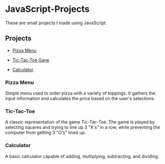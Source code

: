 # JavaScript-Projects

These are small projects I made using JavaScript.

## Projects

* [Pizza Menu](https://github.com/jacobshinta/JavaScript-Projects/tree/main/Pizza_Project)

* [Tic-Tac-Toe Gane](https://github.com/jacobshinta/JavaScript-Projects/tree/main/TicTacToe)

* [Calculator](https://github.com/jacobshinta/JavaScript-Projects/tree/main/Calc)
### Pizza Menu

Simple menu used to order pizza with a variety of toppings. It gathers the input information and calculates the price based on the user's selections.

### Tic-Tac-Toe

A classic representation of the game Tic-Tac-Toe. The game is played by selecting squares and trying to line up 3 "X's" in a row, while preventing the computer from getting 3 "O's" lined up.

### Calculator

A basic calculator capable of adding, multiplying, subtracting, and dividing.
